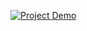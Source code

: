 [![Project Demo](https://raw.githubusercontent.com/username/repo/main/demo.png)](https://example.com/demo)
